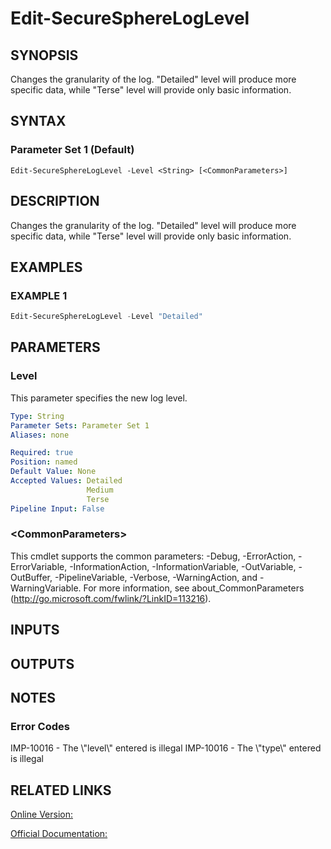 ﻿# Edit-SecureSphereLogLevel

## SYNOPSIS
Changes the granularity of the log. "Detailed" level will produce more specific data, while "Terse" level will provide only basic information.

## SYNTAX

### Parameter Set 1 (Default)
```
Edit-SecureSphereLogLevel -Level <String> [<CommonParameters>]
```

## DESCRIPTION
Changes the granularity of the log. "Detailed" level will produce more specific data, while "Terse" level will provide only basic information.

## EXAMPLES

### EXAMPLE 1

```powershell
Edit-SecureSphereLogLevel -Level "Detailed"
```

## PARAMETERS

### Level
This parameter specifies the new log level.

```yaml
Type: String
Parameter Sets: Parameter Set 1
Aliases: none

Required: true
Position: named
Default Value: None
Accepted Values: Detailed
                 Medium
                 Terse
Pipeline Input: False
```

### \<CommonParameters\>
This cmdlet supports the common parameters: -Debug, -ErrorAction, -ErrorVariable, -InformationAction, -InformationVariable, -OutVariable, -OutBuffer, -PipelineVariable, -Verbose, -WarningAction, and -WarningVariable. For more information, see about_CommonParameters (http://go.microsoft.com/fwlink/?LinkID=113216).

## INPUTS

## OUTPUTS

## NOTES

### Error Codes
IMP-10016 - The \\"level\\" entered is illegal
IMP-10016 - The \\"type\\" entered is illegal

## RELATED LINKS

[Online Version:](https://github.com/akshinmustafayev/Documentation/MD)

[Official Documentation:](https://docs.imperva.com/bundle/v13.6-api-reference-guide/page/66928.htm)



